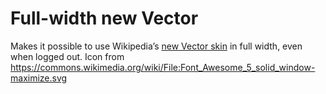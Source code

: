# Full-width new Vector
Makes it possible to use Wikipedia’s [new Vector skin](https://www.mediawiki.org/wiki/Reading/Web/Desktop_Improvements) in
full width, even when logged out. Icon from
<https://commons.wikimedia.org/wiki/File:Font_Awesome_5_solid_window-maximize.svg>
